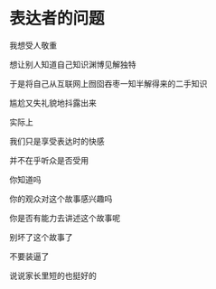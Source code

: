 # 表达者的问题

我想受人敬重

想让别人知道自己知识渊博见解独特

于是将自己从互联网上囫囵吞枣一知半解得来的二手知识

尴尬又失礼貌地抖露出来

实际上

我们只是享受表达时的快感
    
并不在乎听众是否受用

你知道吗

你的观众对这个故事感兴趣吗

你是否有能力去讲述这个故事呢

别坏了这个故事了

不要装逼了

说说家长里短的也挺好的
